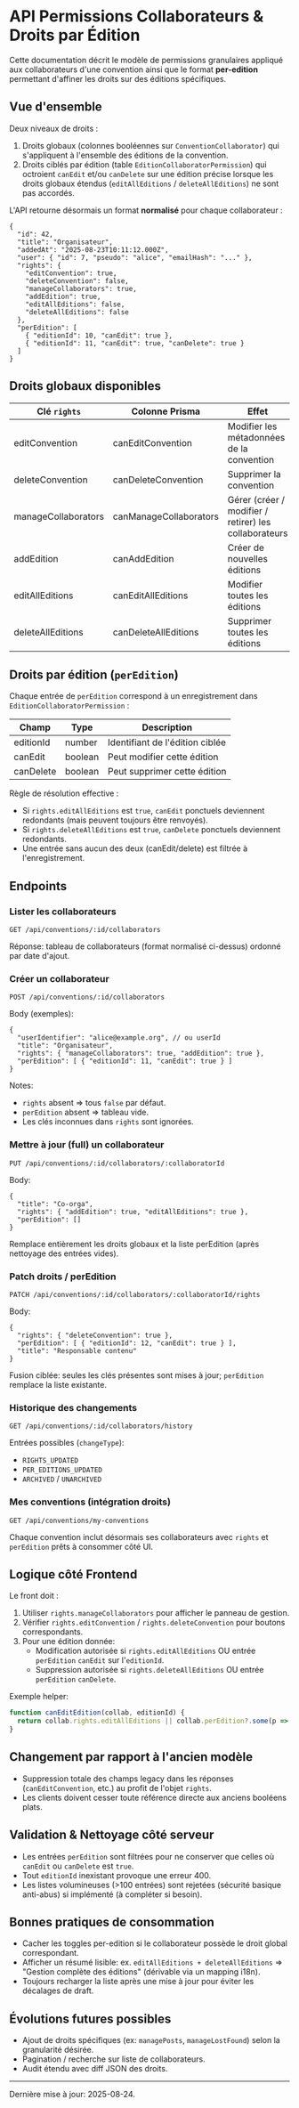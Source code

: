 # API Permissions Collaborateurs & Droits par Édition

Cette documentation décrit le modèle de permissions granulaires appliqué aux collaborateurs d'une convention ainsi que le format **per-edition** permettant d'affiner les droits sur des éditions spécifiques.

## Vue d'ensemble

Deux niveaux de droits :

1. Droits globaux (colonnes booléennes sur `ConventionCollaborator`) qui s'appliquent à l'ensemble des éditions de la convention.
2. Droits ciblés par édition (table `EditionCollaboratorPermission`) qui octroient `canEdit` et/ou `canDelete` sur une édition précise lorsque les droits globaux étendus (`editAllEditions` / `deleteAllEditions`) ne sont pas accordés.

L'API retourne désormais un format **normalisé** pour chaque collaborateur :

```jsonc
{
  "id": 42,
  "title": "Organisateur",
  "addedAt": "2025-08-23T10:11:12.000Z",
  "user": { "id": 7, "pseudo": "alice", "emailHash": "..." },
  "rights": {
    "editConvention": true,
    "deleteConvention": false,
    "manageCollaborators": true,
    "addEdition": true,
    "editAllEditions": false,
    "deleteAllEditions": false
  },
  "perEdition": [
    { "editionId": 10, "canEdit": true },
    { "editionId": 11, "canEdit": true, "canDelete": true }
  ]
}
```

## Droits globaux disponibles

| Clé `rights`         | Colonne Prisma          | Effet |
|----------------------|-------------------------|-------|
| editConvention       | canEditConvention       | Modifier les métadonnées de la convention |
| deleteConvention     | canDeleteConvention     | Supprimer la convention |
| manageCollaborators  | canManageCollaborators  | Gérer (créer / modifier / retirer) les collaborateurs |
| addEdition           | canAddEdition           | Créer de nouvelles éditions |
| editAllEditions      | canEditAllEditions      | Modifier toutes les éditions |
| deleteAllEditions    | canDeleteAllEditions    | Supprimer toutes les éditions |

## Droits par édition (`perEdition`)

Chaque entrée de `perEdition` correspond à un enregistrement dans `EditionCollaboratorPermission` :

| Champ     | Type    | Description |
|-----------|---------|-------------|
| editionId | number  | Identifiant de l'édition ciblée |
| canEdit   | boolean | Peut modifier cette édition |
| canDelete | boolean | Peut supprimer cette édition |

Règle de résolution effective :

- Si `rights.editAllEditions` est `true`, `canEdit` ponctuels deviennent redondants (mais peuvent toujours être renvoyés).
- Si `rights.deleteAllEditions` est `true`, `canDelete` ponctuels deviennent redondants.
- Une entrée sans aucun des deux (canEdit/delete) est filtrée à l'enregistrement.

## Endpoints

### Lister les collaborateurs
`GET /api/conventions/:id/collaborators`

Réponse: tableau de collaborateurs (format normalisé ci-dessus) ordonné par date d'ajout.

### Créer un collaborateur
`POST /api/conventions/:id/collaborators`

Body (exemples):
```jsonc
{
  "userIdentifier": "alice@example.org", // ou userId
  "title": "Organisateur",
  "rights": { "manageCollaborators": true, "addEdition": true },
  "perEdition": [ { "editionId": 11, "canEdit": true } ]
}
```
Notes:
- `rights` absent => tous `false` par défaut.
- `perEdition` absent => tableau vide.
- Les clés inconnues dans `rights` sont ignorées.

### Mettre à jour (full) un collaborateur
`PUT /api/conventions/:id/collaborators/:collaboratorId`

Body:
```jsonc
{
  "title": "Co-orga",
  "rights": { "addEdition": true, "editAllEditions": true },
  "perEdition": []
}
```
Remplace entièrement les droits globaux et la liste perEdition (après nettoyage des entrées vides).

### Patch droits / perEdition
`PATCH /api/conventions/:id/collaborators/:collaboratorId/rights`

Body:
```jsonc
{
  "rights": { "deleteConvention": true },
  "perEdition": [ { "editionId": 12, "canEdit": true } ],
  "title": "Responsable contenu"
}
```
Fusion ciblée: seules les clés présentes sont mises à jour; `perEdition` remplace la liste existante.

### Historique des changements
`GET /api/conventions/:id/collaborators/history`

Entrées possibles (`changeType`):
- `RIGHTS_UPDATED`
- `PER_EDITIONS_UPDATED`
- `ARCHIVED` / `UNARCHIVED`

### Mes conventions (intégration droits)
`GET /api/conventions/my-conventions`

Chaque convention inclut désormais ses collaborateurs avec `rights` et `perEdition` prêts à consommer côté UI.

## Logique côté Frontend

Le front doit :
1. Utiliser `rights.manageCollaborators` pour afficher le panneau de gestion.
2. Vérifier `rights.editConvention` / `rights.deleteConvention` pour boutons correspondants.
3. Pour une édition donnée:
   - Modification autorisée si `rights.editAllEditions` OU entrée `perEdition` `canEdit` sur l'`editionId`.
   - Suppression autorisée si `rights.deleteAllEditions` OU entrée `perEdition` `canDelete`.

Exemple helper:
```ts
function canEditEdition(collab, editionId) {
  return collab.rights.editAllEditions || collab.perEdition?.some(p => p.editionId === editionId && p.canEdit)
}
```

## Changement par rapport à l'ancien modèle

- Suppression totale des champs legacy dans les réponses (`canEditConvention`, etc.) au profit de l'objet `rights`.
- Les clients doivent cesser toute référence directe aux anciens booléens plats.

## Validation & Nettoyage côté serveur

- Les entrées `perEdition` sont filtrées pour ne conserver que celles où `canEdit` ou `canDelete` est `true`.
- Tout `editionId` inexistant provoque une erreur 400.
- Les listes volumineuses (>100 entrées) sont rejetées (sécurité basique anti-abus) si implémenté (à compléter si besoin).

## Bonnes pratiques de consommation

- Cacher les toggles per-edition si le collaborateur possède le droit global correspondant.
- Afficher un résumé lisible: ex. `editAllEditions + deleteAllEditions` => "Gestion complète des éditions" (dérivable via un mapping i18n).
- Toujours recharger la liste après une mise à jour pour éviter les décalages de draft.

## Évolutions futures possibles

- Ajout de droits spécifiques (ex: `managePosts`, `manageLostFound`) selon la granularité désirée.
- Pagination / recherche sur liste de collaborateurs.
- Audit étendu avec diff JSON des droits.

---
Dernière mise à jour: 2025-08-24.
